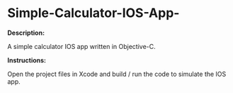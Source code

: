 Simple-Calculator-IOS-App-
==========================

**Description:**

A simple calculator IOS app written in Objective-C.

**Instructions:**

Open the project files in Xcode and build / run the code to simulate the IOS app.
